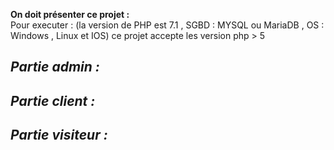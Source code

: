 <b>On doit présenter ce projet :</b> 
<br>
Pour executer : (la version de PHP est 7.1 , SGBD : MYSQL ou MariaDB , OS : Windows , Linux et IOS)
ce projet accepte les version php > 5

<h2><i>Partie admin :</i></h2>


<h2><i>Partie client :</i></h2>



<h2><i>Partie visiteur :</i></h2>
